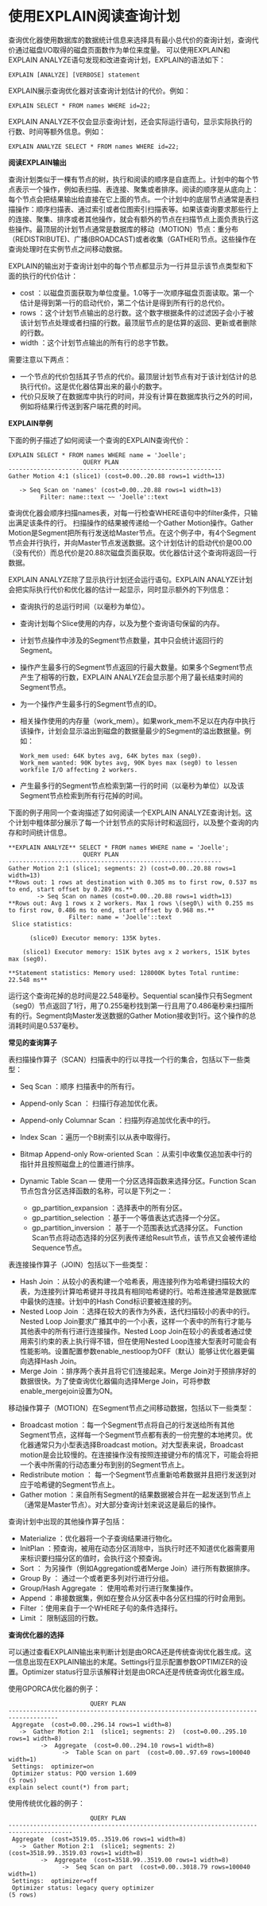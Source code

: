 # 使用EXPLAIN阅读查询计划

查询优化器使用数据库的数据统计信息来选择具有最小总代价的查询计划，查询代价通过磁盘I/O取得的磁盘页面数作为单位来度量。 可以使用EXPLAIN和EXPLAIN ANALYZE语句发现和改进查询计划，EXPLAIN的语法如下：

```
EXPLAIN [ANALYZE] [VERBOSE] statement
```

EXPLAIN展示查询优化器对该查询计划估计的代价。例如：

```
EXPLAIN SELECT * FROM names WHERE id=22; 
```

EXPLAIN ANALYZE不仅会显示查询计划，还会实际运行语句，显示实际执行的行数、时间等额外信息。例如：

```
EXPLAIN ANALYZE SELECT * FROM names WHERE id=22;
```

**阅读EXPLAIN输出**

查询计划类似于一棵有节点的树，执行和阅读的顺序是自底而上。计划中的每个节点表示一个操作，例如表扫描、表连接、聚集或者排序。阅读的顺序是从底向上：每个节点会把结果输出给直接在它上面的节点。一个计划中的底层节点通常是表扫描操作：顺序扫描表、通过索引或者位图索引扫描表等。如果该查询要求那些行上的连接、聚集、排序或者其他操作，就会有额外的节点在扫描节点上面负责执行这些操作。最顶层的计划节点通常是数据库的移动（MOTION）节点：重分布（REDISTRIBUTE\)、广播\(BROADCAST\)或者收集（GATHER\)节点。这些操作在查询处理时在实例节点之间移动数据。

EXPLAIN的输出对于查询计划中的每个节点都显示为一行并显示该节点类型和下面的执行的代价估计：

-   cost ：以磁盘页面获取为单位度量。1.0等于一次顺序磁盘页面读取。第一个估计是得到第一行的启动代价，第二个估计是得到所有行的总代价。
-   rows ：这个计划节点输出的总行数。这个数字根据条件的过滤因子会小于被该计划节点处理或者扫描的行数。最顶层节点的是估算的返回、更新或者删除的行数。
-   width ：这个计划节点输出的所有行的总字节数。

需要注意以下两点：

-   一个节点的代价包括其子节点的代价。最顶层计划节点有对于该计划估计的总执行代价。这是优化器估算出来的最小的数字。
-   代价只反映了在数据库中执行的时间，并没有计算在数据库执行之外的时间，例如将结果行传送到客户端花费的时间。

**EXPLAIN举例**

下面的例子描述了如何阅读一个查询的EXPLAIN查询代价：

```
EXPLAIN SELECT * FROM names WHERE name = 'Joelle';
                     QUERY PLAN
------------------------------------------------------------
Gather Motion 4:1 (slice1) (cost=0.00..20.88 rows=1 width=13)

   -> Seq Scan on 'names' (cost=0.00..20.88 rows=1 width=13)
         Filter: name::text ~~ 'Joelle'::text
```

查询优化器会顺序扫描names表，对每一行检查WHERE语句中的filter条件，只输出满足该条件的行。 扫描操作的结果被传递给一个Gather Motion操作。Gather Motion是Segment把所有行发送给Master节点。在这个例子中，有4个Segment节点会并行执行，并向Master节点发送数据。这个计划估计的启动代价是00.00（没有代价）而总代价是20.88次磁盘页面获取。优化器估计这个查询将返回一行数据。

EXPLAIN ANALYZE除了显示执行计划还会运行语句。EXPLAIN ANALYZE计划会把实际执行代价和优化器的估计一起显示，同时显示额外的下列信息：

-   查询执行的总运行时间（以毫秒为单位）。
-   查询计划每个Slice使用的内存，以及为整个查询语句保留的内存。
-   计划节点操作中涉及的Segment节点数量，其中只会统计返回行的Segment。
-   操作产生最多行的Segment节点返回的行最大数量。如果多个Segment节点产生了相等的行数，EXPLAIN ANALYZE会显示那个用了最长结束时间的Segment节点。
-   为一个操作产生最多行的Segment节点的ID。
-   相关操作使用的内存量（work\_mem）。如果work\_mem不足以在内存中执行该操作，计划会显示溢出到磁盘的数据量最少的Segment的溢出数据量。例如：

    ```
    Work_mem used: 64K bytes avg, 64K bytes max (seg0).
    Work_mem wanted: 90K bytes avg, 90K byes max (seg0) to lessen
    workfile I/O affecting 2 workers.
    ```

-   产生最多行的Segment节点检索到第一行的时间（以毫秒为单位）以及该Segment节点检索到所有行花掉的时间。

下面的例子用同一个查询描述了如何阅读一个EXPLAIN ANALYZE查询计划。这个计划中粗体部分展示了每一个计划节点的实际计时和返回行，以及整个查询的内存和时间统计信息。

```
**EXPLAIN ANALYZE** SELECT * FROM names WHERE name = 'Joelle';
                     QUERY PLAN
------------------------------------------------------------
Gather Motion 2:1 (slice1; segments: 2) (cost=0.00..20.88 rows=1 width=13)
**Rows out: 1 rows at destination with 0.305 ms to first row, 0.537 ms to end, start offset by 0.289 ms.**
        -> Seq Scan on names (cost=0.00..20.88 rows=1 width=13)
**Rows out: Avg 1 rows x 2 workers. Max 1 rows \(seg0\) with 0.255 ms to first row, 0.486 ms to end, start offset by 0.968 ms.**
                 Filter: name = 'Joelle'::text
 Slice statistics:

      (slice0) Executor memory: 135K bytes.

    (slice1) Executor memory: 151K bytes avg x 2 workers, 151K bytes max (seg0).

**Statement statistics: Memory used: 128000K bytes Total runtime: 22.548 ms**
```

运行这个查询花掉的总时间是22.548毫秒。Sequential scan操作只有Segment（seg0）节点返回了1行，用了0.255毫秒找到第一行且用了0.486毫秒来扫描所有的行。Segment向Master发送数据的Gather Motion接收到1行。这个操作的总消耗时间是0.537毫秒。

**常见的查询算子**

表扫描操作算子（SCAN）扫描表中的行以寻找一个行的集合，包括以下一些类型：

-   Seq Scan ：顺序 扫描表中的所有行。
-   Append-only Scan ： 扫描行存追加优化表。
-   Append-only Columnar Scan ：扫描列存追加优化表中的行。
-   Index Scan ：遍历一个B树索引以从表中取得行。
-   Bitmap Append-only Row-oriented Scan ：从索引中收集仅追加表中行的指针并且按照磁盘上的位置进行排序。
-   Dynamic Table Scan — 使用一个分区选择函数来选择分区。Function Scan节点包含分区选择函数的名称，可以是下列之一：

    -   gp\_partition\_expansion ：选择表中的所有分区。
    -   gp\_partition\_selection ：基于一个等值表达式选择一个分区。
    -   gp\_partition\_inversion ： 基于一个范围表达式选择分区。
    Function Scan节点将动态选择的分区列表传递给Result节点，该节点又会被传递给Sequence节点。


表连接操作算子（JOIN）包括以下一些类型：

-   Hash Join ：从较小的表构建一个哈希表，用连接列作为哈希键扫描较大的表，为连接列计算哈希键并寻找具有相同哈希键的行。哈希连接通常是数据库中最快的连接。计划中的Hash Cond标识要被连接的列。
-   Nested Loop Join ：选择在较大的表作为外表，迭代扫描较小的表中的行。Nested Loop Join要求广播其中的一个小表，这样一个表中的所有行才能与其他表中的所有行进行连接操作。Nested Loop Join在较小的表或者通过使用索引约束的表上执行得不错，但在使用Nested Loop连接大型表时可能会有性能影响。设置配置参数enable\_nestloop为OFF（默认）能够让优化器更偏向选择Hash Join。
-   Merge Join ：排序两个表并且将它们连接起来。Merge Join对于预排序好的数据很快。为了使查询优化器偏向选择Merge Join，可将参数enable\_mergejoin设置为ON。

移动操作算子（MOTION）在Segment节点之间移动数据，包括以下一些类型：

-   Broadcast motion ：每一个Segment节点将自己的行发送给所有其他Segment节点，这样每一个Segment节点都有表的一份完整的本地拷贝。优化器通常只为小型表选择Broadcast motion。对大型表来说，Broadcast motion是会比较慢的。在连接操作没有按照连接键分布的情况下，可能会将把一个表中所需的行动态重分布到别的Segment节点上。
-   Redistribute motion ： 每一个Segment节点重新哈希数据并且把行发送到对应于哈希键的Segment节点上。
-   Gather motion ：来自所有Segment的结果数据被合并在一起发送到节点上（通常是Master节点）。对大部分查询计划来说这是最后的操作。

查询计划中出现的其他操作算子包括：

-   Materialize ：优化器将一个子查询结果进行物化。
-   InitPlan ：预查询，被用在动态分区消除中，当执行时还不知道优化器需要用来标识要扫描分区的值时，会执行这个预查询。
-   Sort ： 为另操作（例如Aggregation或者Merge Join）进行所有数据排序。
-   Group By ： 通过一个或者更多列对行进行分组。
-   Group/Hash Aggregate ： 使用哈希对行进行聚集操作。
-   Append ：串接数据集，例如在整合从分区表中各分区扫描的行时会用到。
-   Filter ：使用来自于一个WHERE子句的条件选择行。
-   Limit ： 限制返回的行数。

**查询优化器的选择**

可以通过查看EXPLAIN输出来判断计划是由ORCA还是传统查询优化器生成。这一信息出现在EXPLAIN输出的末尾。Settings行显示配置参数OPTIMIZER的设置。Optimizer status行显示该解释计划是由ORCA还是传统查询优化器生成。

使用GPORCA优化器的例子：

```
                       QUERY PLAN
------------------------------------------------------------------------------------
 Aggregate  (cost=0.00..296.14 rows=1 width=8)
   ->  Gather Motion 2:1  (slice1; segments: 2)  (cost=0.00..295.10 rows=1 width=8)
         ->  Aggregate  (cost=0.00..294.10 rows=1 width=8)
               ->  Table Scan on part  (cost=0.00..97.69 rows=100040 width=1)
 Settings:  optimizer=on
 Optimizer status: PQO version 1.609
(5 rows)
explain select count(*) from part;
```

使用传统优化器的例子：

```
                       QUERY PLAN
----------------------------------------------------------------------------------------
 Aggregate  (cost=3519.05..3519.06 rows=1 width=8)
   ->  Gather Motion 2:1  (slice1; segments: 2)  (cost=3518.99..3519.03 rows=1 width=8)
         ->  Aggregate  (cost=3518.99..3519.00 rows=1 width=8)
               ->  Seq Scan on part  (cost=0.00..3018.79 rows=100040 width=1)
 Settings:  optimizer=off
 Optimizer status: legacy query optimizer
(5 rows)
```

